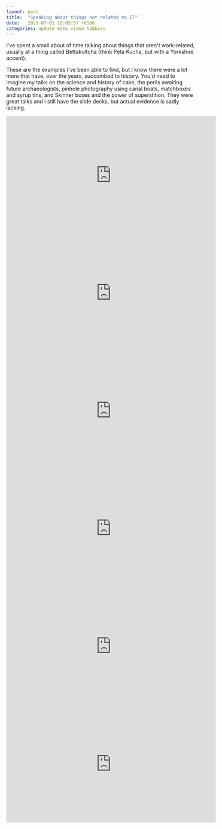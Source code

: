 ```yaml
---
layout: post
title:  "Speaking about things not related to IT"
date:   2025-07-01 10:05:57 +0100
categories: update mike video hobbies
---
```


I've spent a small about of time talking about things that aren't work-related, usually at a thing called Bettakultcha (think Peta Kucha, but with a Yorkshire accent).

These are the examples I've been able to find, but I know there were a lot more that have, over the years, succumbed to history. You'd need to imagine my talks on the science and history of cake, the perils awaiting future archaeologists, pinhole photography using canal boats, matchboxes and syrup tins, and Skinner boxes and the power of superstition. They were great talks and I still have the slide decks, but actual evidence is sadly lacking.

<iframe width="560" height="315" src="https://www.youtube.com/embed/oJFTZ6e-K-E?si=J2JCgU9ZOjNl7PJY" title="YouTube video player" frameborder="0" allow="accelerometer; autoplay; clipboard-write; encrypted-media; gyroscope; picture-in-picture; web-share" referrerpolicy="strict-origin-when-cross-origin" allowfullscreen></iframe>

<iframe width="560" height="315" src="https://www.youtube.com/embed/zArOPyaBEd0?si=hyfe-HXeQ0xs2HGE" title="YouTube video player" frameborder="0" allow="accelerometer; autoplay; clipboard-write; encrypted-media; gyroscope; picture-in-picture; web-share" referrerpolicy="strict-origin-when-cross-origin" allowfullscreen></iframe>

<iframe width="560" height="315" src="https://www.youtube.com/embed/21RYOxGDB58?si=ybUhiyr8UOkzdVA1" title="YouTube video player" frameborder="0" allow="accelerometer; autoplay; clipboard-write; encrypted-media; gyroscope; picture-in-picture; web-share" referrerpolicy="strict-origin-when-cross-origin" allowfullscreen></iframe>

<iframe width="560" height="315" src="https://www.youtube.com/embed/wowhcJ5R_mo?si=6Rv_TMgZp5s5j3bx" title="YouTube video player" frameborder="0" allow="accelerometer; autoplay; clipboard-write; encrypted-media; gyroscope; picture-in-picture; web-share" referrerpolicy="strict-origin-when-cross-origin" allowfullscreen></iframe>

<iframe width="560" height="315" src="https://www.youtube.com/embed/iE2HdmtDlYk?si=Jx4WRBCffmrQMMUY" title="YouTube video player" frameborder="0" allow="accelerometer; autoplay; clipboard-write; encrypted-media; gyroscope; picture-in-picture; web-share" referrerpolicy="strict-origin-when-cross-origin" allowfullscreen></iframe>

<iframe width="560" height="315" src="https://www.youtube.com/embed/r18LXVnakeQ?si=1IGQyKsN3POJ1mFf" title="YouTube video player" frameborder="0" allow="accelerometer; autoplay; clipboard-write; encrypted-media; gyroscope; picture-in-picture; web-share" referrerpolicy="strict-origin-when-cross-origin" allowfullscreen></iframe>

